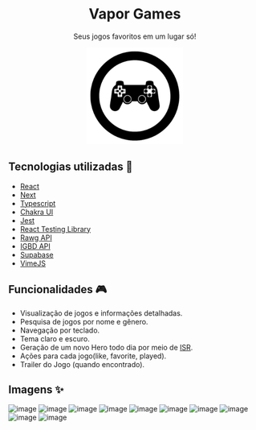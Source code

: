 <h1 align="center">Vapor Games</h1>
<p align="center">Seus jogos favoritos em um lugar só!</p>

<p align="center">
  <img src="public/icons/android-chrome-192x192.png" />
</p>

## Tecnologias utilizadas :rocket:

- [React](https://pt-br.reactjs.org/)
- [Next](https://nextjs.org/)
- [Typescript](https://www.typescriptlang.org/)
- [Chakra UI](https://chakra-ui.com/)
- [Jest](https://jestjs.io/pt-BR/)
- [React Testing Library](https://testing-library.com/docs/react-testing-library/intro/)
- [Rawg API](https://rawg.io/apidocs)
- [IGBD API](https://www.igdb.com/api)
- [Supabase](https://supabase.com/)
- [VimeJS](https://vimejs.com/)

## Funcionalidades :video_game:

- Visualização de jogos e informações detalhadas.
- Pesquisa de jogos por nome e gênero.
- Navegação por teclado.
- Tema claro e escuro.
- Geração de um novo Hero todo dia por meio de [ISR](https://nextjs.org/docs/basic-features/data-fetching/incremental-static-regeneration).
- Ações para cada jogo(like, favorite, played).
- Trailer do Jogo (quando encontrado).

## Imagens :sparkles:

![image](https://user-images.githubusercontent.com/59753526/179491341-385cc8be-20a7-47b0-89d8-f46a20c1ab17.png)
![image](https://user-images.githubusercontent.com/59753526/179491451-9e34420e-c0fa-42d5-9413-69d3d83e25da.png)
![image](https://user-images.githubusercontent.com/59753526/179491525-b879bf54-aa69-4564-aabc-6a244461af51.png)
![image](https://user-images.githubusercontent.com/59753526/179491671-0da07c93-9d77-4681-93ca-04b81a102c51.png)
![image](https://user-images.githubusercontent.com/59753526/179491733-905a745c-13e7-443b-bb4e-0bb22448ccbc.png)
![image](https://user-images.githubusercontent.com/59753526/171780088-50f878f0-81ad-4545-907f-9831db37547f.png)
![image](https://user-images.githubusercontent.com/59753526/171780104-dc21ea14-1590-4572-9e7e-bde2f727233c.png)
![image](https://user-images.githubusercontent.com/59753526/171779984-f780364d-a34d-4c76-98ab-910412b2e4de.png)
![image](https://user-images.githubusercontent.com/59753526/171780229-b70a0288-e13a-4310-8495-19db9e84dc8c.png)
![image](https://user-images.githubusercontent.com/59753526/171780000-4ad112b2-3fce-44a1-81c6-50d89432ef59.png)
